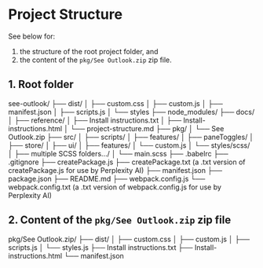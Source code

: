 # Project Structure

See below for:

1. the structure of the root project folder, and 
2. the content of the `pkg/See Outlook.zip` zip file.

## 1. Root folder

see-outlook/
├── dist/
│     ├── custom.css
│     ├── custom.js
│     ├── manifest.json
│     ├── scripts.js
│     └── styles
├── node_modules/
├── docs/
│     ├── reference/
│     ├── Install instructions.txt
│     ├── Install-instructions.html
│     └──  project-structure.md
├── pkg/
│     └── See Outlook.zip
├── src/
│     ├── scripts/
│         ├── features/
│         ├── paneToggles/
│         ├── store/
│         ├── ui/
│         ├── features/
│         └── custom.js
│     └── styles/scss/
│         ├── multiple SCSS folders.../
│         └── main.scss
├── .babelrc
├── .gitignore
├── createPackage.js
├── createPackage.txt (a .txt version of createPackage.js for use by Perplexity AI)
├── manifest.json
├── package.json
├── README.md
├── webpack.config.js
└── webpack.config.txt (a .txt version of webpack.config.js for use by Perplexity AI)

## 2. Content of the `pkg/See Outlook.zip` zip file

pkg/See Outlook.zip/
├── dist/
│     ├── custom.css
│     ├── custom.js
│     ├── scripts.js
│     └── styles.js
├── Install instructions.txt
├── Install-instructions.html
└── manifest.json

